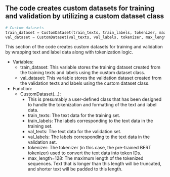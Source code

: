 ## The code creates custom datasets for training and validation by utilizing a custom dataset class
```python
# Custom datasets
train_dataset = CustomDataset(train_texts, train_labels, tokenizer, max_length=128)
val_dataset = CustomDataset(val_texts, val_labels, tokenizer, max_length=128)
```
This section of the code creates custom datasets for training and validation by wrapping text and label data along with tokenization logic.
  - Variables:
    - train_dataset: This variable stores the training dataset created from the training texts and labels using the custom dataset class.
    - val_dataset: This variable stores the validation dataset created from the validation texts and labels using the custom dataset class.
  - Function:
    - CustomDataset(...):
      - This is presumably a user-defined class that has been designed to handle the tokenization and formatting of the text and label data.
      - train_texts: The text data for the training set.
      - train_labels: The labels corresponding to the text data in the training set.
      - val_texts: The text data for the validation set.
      - val_labels: The labels corresponding to the text data in the validation set.
      - tokenizer: The tokenizer (in this case, the pre-trained BERT tokenizer) used to convert the text data into token IDs.
      - max_length=128: The maximum length of the tokenized sequences. Text that is longer than this length will be truncated, and shorter text will be padded to this length.
